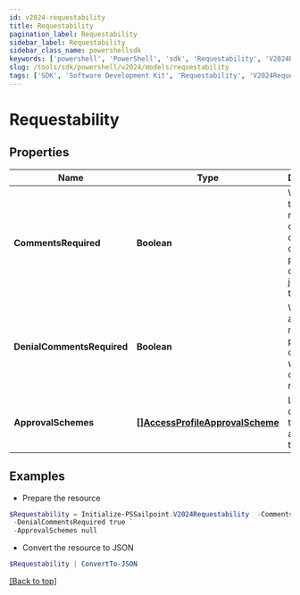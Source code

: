 ```yaml
---
id: v2024-requestability
title: Requestability
pagination_label: Requestability
sidebar_label: Requestability
sidebar_class_name: powershellsdk
keywords: ['powershell', 'PowerShell', 'sdk', 'Requestability', 'V2024Requestability'] 
slug: /tools/sdk/powershell/v2024/models/requestability
tags: ['SDK', 'Software Development Kit', 'Requestability', 'V2024Requestability']
---
```



# Requestability

## Properties

Name | Type | Description | Notes
------------ | ------------- | ------------- | -------------
**CommentsRequired** | **Boolean** | Whether the requester of the containing object must provide comments justifying the request | [optional] [default to $false]
**DenialCommentsRequired** | **Boolean** | Whether an approver must provide comments when denying the request | [optional] [default to $false]
**ApprovalSchemes** | [**[]AccessProfileApprovalScheme**](access-profile-approval-scheme) | List describing the steps in approving the request | [optional] 

## Examples

- Prepare the resource
```powershell
$Requestability = Initialize-PSSailpoint.V2024Requestability  -CommentsRequired true `
 -DenialCommentsRequired true `
 -ApprovalSchemes null
```

- Convert the resource to JSON
```powershell
$Requestability | ConvertTo-JSON
```


[[Back to top]](#) 

